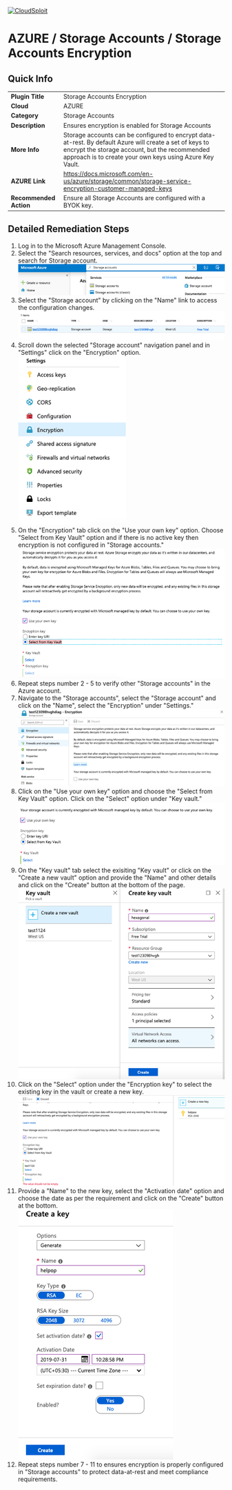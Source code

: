 [![CloudSploit](https://cloudsploit.com/img/logo-new-big-text-100.png "CloudSploit")](https://cloudsploit.com)

# AZURE / Storage Accounts / Storage Accounts Encryption

## Quick Info

| | |
|-|-|
| **Plugin Title** | Storage Accounts Encryption |
| **Cloud** | AZURE |
| **Category** | Storage Accounts |
| **Description** | Ensures encryption is enabled for Storage Accounts |
| **More Info** | Storage accounts can be configured to encrypt data-at-rest. By default Azure will create a set of keys to encrypt the storage account, but the recommended approach is to create your own keys using Azure Key Vault. |
| **AZURE Link** | https://docs.microsoft.com/en-us/azure/storage/common/storage-service-encryption-customer-managed-keys |
| **Recommended Action** | Ensure all Storage Accounts are configured with a BYOK key. |

## Detailed Remediation Steps

1. Log in to the Microsoft Azure Management Console.
2. Select the "Search resources, services, and docs" option at the top and search for Storage account. </br> <img src="/resources/azure/storageaccounts/storage-accounts-encryption/step2.png"/>
3. Select the "Storage account" by clicking on the "Name" link to access the configuration changes. </br> <img src="/resources/azure/storageaccounts/storage-accounts-encryption/step3.png"/>
4. Scroll down the selected "Storage account" navigation panel and in "Settings" click on the "Encryption" option.</br> <img src="/resources/azure/storageaccounts/storage-accounts-encryption/step4.png"/>
5. On the "Encryption" tab click on the "Use your own key" option. Choose "Select from Key Vault" option and if there is no active key then encryption is not configured in "Storage accounts." </br>  <img src="/resources/azure/storageaccounts/storage-accounts-encryption/step5.png"/>
6. Repeat steps number 2 - 5 to verify other "Storage accounts" in the Azure account. </br>
7. Navigate to the "Storage accounts", select the "Storage account" and click on the "Name", select the "Encryption" under "Settings."</br> <img src="/resources/azure/storageaccounts/storage-accounts-encryption/step7.png"/>
8. Click on the "Use your own key" option and choose the "Select from Key Vault" option. Click on the "Select" option under "Key vault."</br> <img src="/resources/azure/storageaccounts/storage-accounts-encryption/step8.png"/>
9. On the "Key vault" tab select the exisiting "Key vault" or click on the "Create a new vault" option and provide the "Name" and other details and click on the "Create" button at the bottom of the page. </br> <img src="/resources/azure/storageaccounts/storage-accounts-encryption/step9.png"/>
10. Click on the "Select" option under the "Encryption key" to select the existing key in the vault or create a new key. </br> <img src="/resources/azure/storageaccounts/storage-accounts-encryption/step10.png"/>
11. Provide a "Name" to the new key, select the "Activation date" option and choose the date as per the requirement and click on the "Create" button at the bottom. </br> <img src="/resources/azure/storageaccounts/storage-accounts-encryption/step11.png"/>
12. Repeat steps number 7 - 11 to ensures encryption is properly configured in "Storage accounts" to protect data-at-rest and meet compliance requirements.</br>
